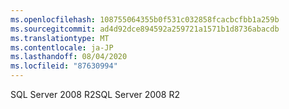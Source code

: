 ```yaml
---
ms.openlocfilehash: 108755064355b0f531c032858fcacbcfbb1a259b
ms.sourcegitcommit: ad4d92dce894592a259721a1571b1d8736abacdb
ms.translationtype: MT
ms.contentlocale: ja-JP
ms.lasthandoff: 08/04/2020
ms.locfileid: "87630994"
---
```

<span data-ttu-id="591a3-101">SQL Server 2008 R2</span><span class="sxs-lookup"><span data-stu-id="591a3-101">SQL Server 2008 R2</span></span>
